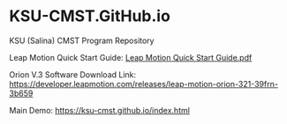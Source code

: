 # KSU-CMST.GitHub.io
KSU (Salina) CMST Program Repository

Leap Motion Quick Start Guide:
[Leap Motion Quick Start Guide.pdf](https://github.com/KSU-CMST/KSU-CMST.GitHub.io/files/12003311/Leap.Motion.Quick.Start.Guide.pdf)

Orion V.3 Software Download Link:
https://developer.leapmotion.com/releases/leap-motion-orion-321-39frn-3b659

Main Demo: https://ksu-cmst.github.io/index.html
